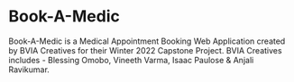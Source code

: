 # Book-A-Medic
Book-A-Medic is a Medical Appointment Booking Web Application created by BVIA Creatives for their Winter 2022 Capstone Project. 
BVIA Creatives includes - Blessing Omobo, Vineeth Varma, Isaac Paulose &amp; Anjali Ravikumar.
